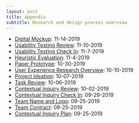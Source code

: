 ```yaml
---
layout: post
title: Appendix
subtitle: Research and design process overview
---
```


- [Digital Mockup](https://clink-app.github.io/2019-11-14-digital-mockup/): 11-14-2019
- [Usability Testing Review](https://clink-app.github.io/2019-11-10-Usability-Testing-Review/): 11-10-2019
- [Usability Testing Check In](https://clink-app.github.io/2019-11-07-Usability-Testing-Check-In/): 11-7-2019
- [Heuristic Evaluation](https://clink-app.github.io/2019-11-04-Heuristic-Evaluation/): 11-4-2019
- [Paper Prototype](https://clink-app.github.io/2019-10-30-Paper-Prototype/): 10-30-2019
- [User Experience Research Overview](https://clink-app.github.io/2019-10-10-project-design-check-in/): 10-10-2019
- [Project Ideation](https://clink-app.github.io/2019-10-07-project-ideation/): 10-07-2019
- [Task Review](https://clink-app.github.io/2019-10-06-task-review/): 10-06-2019
- [Contextual Inquiry Review](https://clink-app.github.io/2019-10-02-CI_review/): 10-02-2019
- [Contextual Inquiry Check In](https://clink-app.github.io/2019-09-29-CI-check-in/): 09-29-2019
- [Team Name and Logo](https://clink-app.github.io/2019-09-25-logo/): 09-25-2019
- [Team Contract](https://clink-app.github.io/2019-09-25-Team-Contract/): 09-25-2019
- [Contextual Inquiry Plan](https://clink-app.github.io/2019-09-25-Contextual-Inquiry-Plan/): 09-25-2019
